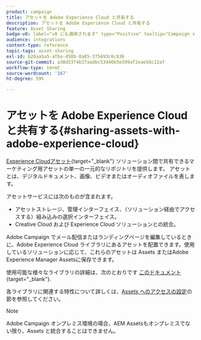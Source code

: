 ```yaml
---
product: campaign
title: アセットを Adobe Experience Cloud と共有する
description: アセットを Adobe Experience Cloud と共有する
feature: Asset Sharing
badge-v8: label="v8 にも適用されます" type="Positive" tooltip="Campaign v8 にも適用されます"
audience: integrations
content-type: reference
topic-tags: asset-sharing
exl-id: b28aa5a5-afba-458b-8a85-375493c6c836
source-git-commit: a38d53f4b37aadbc53446b5e399af2eae56c12af
workflow-type: tm+mt
source-wordcount: '167'
ht-degree: 59%

---
```


# アセットを Adobe Experience Cloud と共有する{#sharing-assets-with-adobe-experience-cloud}

[Experience Cloudアセット](https://experienceleague.adobe.com/en/docs/core-services/interface/services/audiences/overview){target="_blank"} ソリューション間で共有できるマーケティング用アセットの単一の一元的なリポジトリを提供します。 アセットとは、デジタルドキュメント、画像、ビデオまたはオーディオファイルを表します。

アセットサービスには次のものが含まれます。

* アセットストレージ、管理インターフェイス、（ソリューション経由でアクセスする）組み込みの選択インターフェイス。
* Creative Cloud および Experience Cloud ソリューションとの統合。

Adobe Campaign でメール配信またはランディングページを編集しているときに、Adobe Experience Cloud ライブラリにあるアセットを配置できます。使用しているソリューションに応じて、これらのアセットは Assets またはAdobe Experience Manager Assetsに保存できます。

使用可能な様々なライブラリの詳細は、次のとおりです [このドキュメント](https://experienceleague.adobe.com/en/docs/core-services/interface/services/assets/experience-cloud-assets){target="_blank"}.

各ライブラリに関連する特性について詳しくは、[Assets へのアクセスの設定](../../integrations/using/configuring-access-to-assets.md)の節を参照してください。

>[!NOTE]
>
>Adobe Campaign オンプレミス環境の場合、AEM Assetsもオンプレミスでない限り、Assets と統合することはできません。
